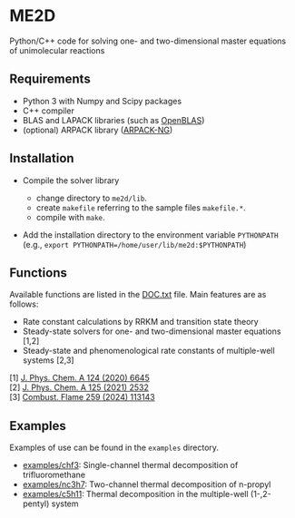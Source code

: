 # ME2D
Python/C++ code for solving one- and two-dimensional master equations of unimolecular reactions

## Requirements
  - Python 3 with Numpy and Scipy packages
  - C++ compiler
  - BLAS and LAPACK libraries (such as [OpenBLAS](https://github.com/xianyi/OpenBLAS))
  - (optional) ARPACK library ([ARPACK-NG](https://github.com/opencollab/arpack-ng))

## Installation
- Compile the solver library
  - change directory to `me2d/lib`.
  - create `makefile` referring to the sample files `makefile.*`.
  - compile with `make`.

- Add the installation directory to the environment variable `PYTHONPATH`
 (e.g., `export PYTHONPATH=/home/user/lib/me2d:$PYTHONPATH`)

## Functions
Available functions are listed in the [DOC.txt](DOC.txt) file.  Main features are as follows:
- Rate constant calculations by RRKM and transition state theory
- Steady-state solvers for one- and two-dimensional master equations [1,2]
- Steady-state and phenomenological rate constants of multiple-well systems [2,3]

 [1] [J. Phys. Chem. A 124 (2020) 6645](https://doi.org/10.1021/acs.jpca.0c05906)  
 [2] [J. Phys. Chem. A 125 (2021) 2532](https://doi.org/10.1021/acs.jpca.1c00666)  
 [3] [Combust. Flame 259 (2024) 113143](https://doi.org/10.1016/j.combustflame.2023.113143)  

## Examples
Examples of use can be found in the `examples` directory.
- [examples/chf3](examples/chf3): Single-channel thermal decomposition of trifluoromethane
- [examples/nc3h7](examples/nc3h7): Two-channel thermal decomposition of n-propyl
- [examples/c5h11](examples/c5h11): Thermal decomposition in the multiple-well (1-,2-pentyl) system

